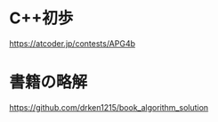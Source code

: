 # C++初歩
https://atcoder.jp/contests/APG4b

# 書籍の略解
https://github.com/drken1215/book_algorithm_solution


